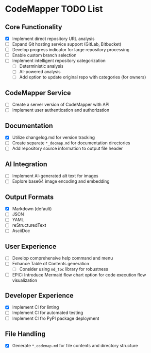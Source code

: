 # CodeMapper TODO List

## Core Functionality

- [x] Implement direct repository URL analysis
- [ ] Expand Git hosting service support (GitLab, Bitbucket)
- [ ] Develop progress indicator for large repository processing
- [ ] Enable custom branch selection
- [ ] Implement intelligent repository categorization
  - [ ] Deterministic analysis
  - [ ] AI-powered analysis
  - [ ] Add option to update original repo with categories (for owners)

## CodeMapper Service

- [ ] Create a server version of CodeMapper with API
- [ ] Implement user authentication and authorization

## Documentation

- [x] Utilize changelog.md for version tracking
- [ ] Create separate `*_docmap.md` for documentation directories
- [ ] Add repository source information to output file header

## AI Integration

- [ ] Implement AI-generated alt text for images
- [ ] Explore base64 image encoding and embedding

## Output Formats

- [x] Markdown (default)
- [ ] JSON
- [ ] YAML
- [ ] reStructuredText
- [ ] AsciiDoc

## User Experience

- [ ] Develop comprehensive help command and menu
- [ ] Enhance Table of Contents generation
  - [ ] Consider using `md_toc` library for robustness
- [ ] EPIC: Introduce Mermaid flow chart option for code execution flow visualization

## Developer Experience

- [x] Implement CI for linting
- [ ] Implement CI for automated testing
- [ ] Implement CI fro PyPI package deployment

## File Handling

- [x] Generate `*_codemap.md` for file contents and directory structure
